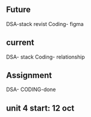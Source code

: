 ## Future

DSA-stack revist
Coding- figma

## current

DSA- stack
Coding- relationship

## Assignment

DSA-
CODING-done

## unit 4 start: 12 oct
